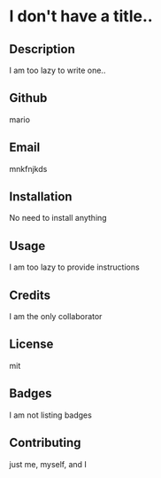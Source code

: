 # I don't have a title..
## Description
    
I am too lazy to write one..

## Github

mario

## Email 

mnkfnjkds
    
## Installation
    
No need to install anything
    
## Usage
    
I am too lazy to provide instructions
    
## Credits
    
I am the only collaborator
    
## License
    
mit
    
## Badges
    
I am not listing badges
    
## Contributing
    
just me, myself, and I